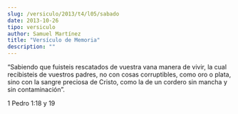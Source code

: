 ```yaml
---
slug: /versiculo/2013/t4/l05/sabado
date: 2013-10-26
tipo: versiculo
author: Samuel Martínez
title: "Versículo de Memoria"
description: ""
---
```


“Sabiendo que fuisteis rescatados de vuestra vana manera de vivir, la cual recibisteis de vuestros padres, no con cosas corruptibles, como oro o plata, sino con la sangre preciosa de Cristo, como la de un cordero sin mancha y sin contaminación”.

1 Pedro 1:18 y 19
